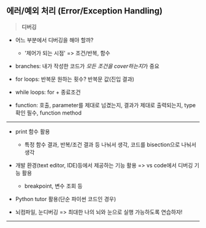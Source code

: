 ## 에러/예외 처리 (Error/Exception Handling)

> **디버깅**

* 어느 부분에서 디버깅을 해야 할까?
  * '제어가 되는 시점' => 조건/반복, 함수

* branches: 내가 작성한 코드가 *모든 조건을 cover하는지*가 중요

* for loops: 반복문 원하는 횟수? 반복문 값(진입 결과)
* while loops: for + 종료조건
* function: 호출, parameter를 제대로 넘겼는지, 결과가 제대로 출력되는지, type 확인 필수, function method

************

* print 함수 활용
  * 특정 함수 결과, 반복/조건 결과 등 나눠서 생각, 코드를 bisection으로 나눠서 생각

* 개발 환경(text editor, IDE)등에서 제공하는 기능 활용 => vs code에서 디버깅 기능 활용
  * breakpoint, 변수 조회 등

* Python tutor 활용(단순 파이썬 코드인 경우)

* 뇌컴파일, 눈디버깅 => 최대한 나의 뇌와 눈으로 실행 가능하도록 연습하자!

********

